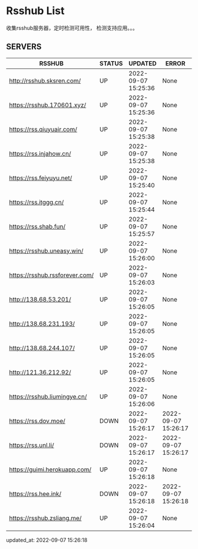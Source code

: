 # Rsshub List

收集rsshub服务器，定时检测可用性， 检测支持应用。。。


## SERVERS

|  RSSHUB   | STATUS  | UPDATED  | ERROR  | TWITTER |  
|  ----  | ----  | ----  | ----  | ---- |  
| http://rsshub.sksren.com/ | UP | 2022-09-07 15:25:36 | None |OK|  
| https://rsshub.170601.xyz/ | UP | 2022-09-07 15:25:36 | None |OK|  
| https://rss.qiuyuair.com/ | UP | 2022-09-07 15:25:38 | None ||  
| https://rss.injahow.cn/ | UP | 2022-09-07 15:25:38 | None ||  
| https://rss.feiyuyu.net/ | UP | 2022-09-07 15:25:40 | None ||  
| https://rss.itggg.cn/ | UP | 2022-09-07 15:25:44 | None ||  
| https://rss.shab.fun/ | UP | 2022-09-07 15:25:57 | None |OK|  
| https://rsshub.uneasy.win/ | UP | 2022-09-07 15:26:00 | None |OK|  
| https://rsshub.rssforever.com/ | UP | 2022-09-07 15:26:03 | None |OK|  
| http://138.68.53.201/ | UP | 2022-09-07 15:26:05 | None ||  
| http://138.68.231.193/ | UP | 2022-09-07 15:26:05 | None ||  
| http://138.68.244.107/ | UP | 2022-09-07 15:26:05 | None ||  
| http://121.36.212.92/ | UP | 2022-09-07 15:26:05 | None ||  
| https://rsshub.liumingye.cn/ | UP | 2022-09-07 15:26:06 | None ||  
| https://rss.dov.moe/ | DOWN | 2022-09-07 15:26:17 | 2022-09-07 15:26:17 |  
| https://rss.unl.li/ | DOWN | 2022-09-07 15:26:17 | 2022-09-07 15:26:17 |  
| https://guimi.herokuapp.com/ | UP | 2022-09-07 15:26:18 | None ||  
| https://rss.hee.ink/ | DOWN | 2022-09-07 15:26:18 | 2022-09-07 15:26:18 |  
| https://rsshub.zsliang.me/ | UP | 2022-09-07 15:26:04 | None |OK|  
  

updated_at: 2022-09-07 15:26:18  
